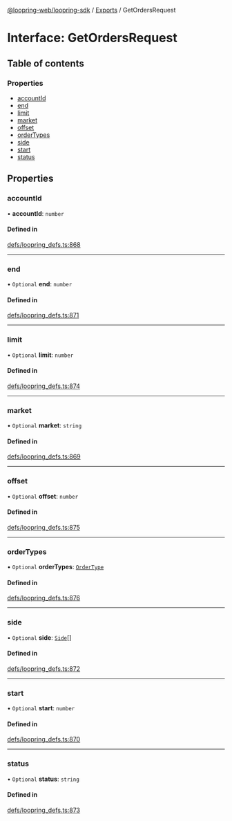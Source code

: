 [@loopring-web/loopring-sdk](../README.md) / [Exports](../modules.md) / GetOrdersRequest

# Interface: GetOrdersRequest

## Table of contents

### Properties

- [accountId](GetOrdersRequest.md#accountid)
- [end](GetOrdersRequest.md#end)
- [limit](GetOrdersRequest.md#limit)
- [market](GetOrdersRequest.md#market)
- [offset](GetOrdersRequest.md#offset)
- [orderTypes](GetOrdersRequest.md#ordertypes)
- [side](GetOrdersRequest.md#side)
- [start](GetOrdersRequest.md#start)
- [status](GetOrdersRequest.md#status)

## Properties

### accountId

• **accountId**: `number`

#### Defined in

[defs/loopring_defs.ts:868](https://github.com/Loopring/loopring_sdk/blob/4fed49a/src/defs/loopring_defs.ts#L868)

___

### end

• `Optional` **end**: `number`

#### Defined in

[defs/loopring_defs.ts:871](https://github.com/Loopring/loopring_sdk/blob/4fed49a/src/defs/loopring_defs.ts#L871)

___

### limit

• `Optional` **limit**: `number`

#### Defined in

[defs/loopring_defs.ts:874](https://github.com/Loopring/loopring_sdk/blob/4fed49a/src/defs/loopring_defs.ts#L874)

___

### market

• `Optional` **market**: `string`

#### Defined in

[defs/loopring_defs.ts:869](https://github.com/Loopring/loopring_sdk/blob/4fed49a/src/defs/loopring_defs.ts#L869)

___

### offset

• `Optional` **offset**: `number`

#### Defined in

[defs/loopring_defs.ts:875](https://github.com/Loopring/loopring_sdk/blob/4fed49a/src/defs/loopring_defs.ts#L875)

___

### orderTypes

• `Optional` **orderTypes**: [`OrderType`](../enums/OrderType.md)

#### Defined in

[defs/loopring_defs.ts:876](https://github.com/Loopring/loopring_sdk/blob/4fed49a/src/defs/loopring_defs.ts#L876)

___

### side

• `Optional` **side**: [`Side`](../enums/Side.md)[]

#### Defined in

[defs/loopring_defs.ts:872](https://github.com/Loopring/loopring_sdk/blob/4fed49a/src/defs/loopring_defs.ts#L872)

___

### start

• `Optional` **start**: `number`

#### Defined in

[defs/loopring_defs.ts:870](https://github.com/Loopring/loopring_sdk/blob/4fed49a/src/defs/loopring_defs.ts#L870)

___

### status

• `Optional` **status**: `string`

#### Defined in

[defs/loopring_defs.ts:873](https://github.com/Loopring/loopring_sdk/blob/4fed49a/src/defs/loopring_defs.ts#L873)
